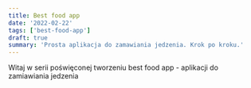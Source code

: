 ```yaml
---
title: Best food app
date: '2022-02-22'
tags: ['best-food-app']
draft: true
summary: 'Prosta aplikacja do zamawiania jedzenia. Krok po kroku.'
---
```


Witaj w serii poświęconej tworzeniu best food app - aplikacji do zamiawiania jedzenia
